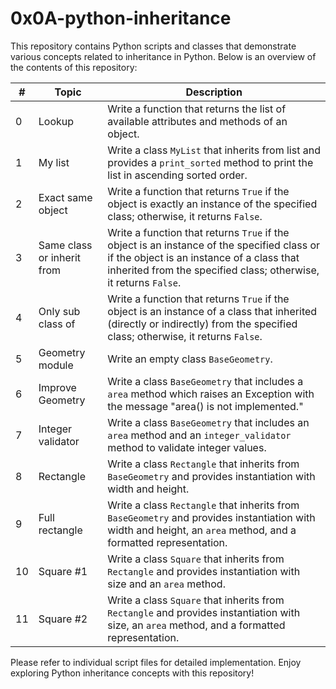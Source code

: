 # 0x0A-python-inheritance

This repository contains Python scripts and classes that demonstrate various concepts related to inheritance in Python. Below is an overview of the contents of this repository:

| #   | Topic                  | Description                                                             |
| --- | ---------------------- | ----------------------------------------------------------------------- |
| 0   | Lookup                 | Write a function that returns the list of available attributes and methods of an object. |
| 1   | My list                | Write a class `MyList` that inherits from list and provides a `print_sorted` method to print the list in ascending sorted order. |
| 2   | Exact same object      | Write a function that returns `True` if the object is exactly an instance of the specified class; otherwise, it returns `False`. |
| 3   | Same class or inherit from | Write a function that returns `True` if the object is an instance of the specified class or if the object is an instance of a class that inherited from the specified class; otherwise, it returns `False`. |
| 4   | Only sub class of      | Write a function that returns `True` if the object is an instance of a class that inherited (directly or indirectly) from the specified class; otherwise, it returns `False`. |
| 5   | Geometry module        | Write an empty class `BaseGeometry`. |
| 6   | Improve Geometry       | Write a class `BaseGeometry` that includes a `area` method which raises an Exception with the message "area() is not implemented." |
| 7   | Integer validator      | Write a class `BaseGeometry` that includes an `area` method and an `integer_validator` method to validate integer values. |
| 8   | Rectangle              | Write a class `Rectangle` that inherits from `BaseGeometry` and provides instantiation with width and height. |
| 9   | Full rectangle         | Write a class `Rectangle` that inherits from `BaseGeometry` and provides instantiation with width and height, an `area` method, and a formatted representation. |
| 10  | Square #1              | Write a class `Square` that inherits from `Rectangle` and provides instantiation with size and an `area` method. |
| 11  | Square #2              | Write a class `Square` that inherits from `Rectangle` and provides instantiation with size, an `area` method, and a formatted representation. |

Please refer to individual script files for detailed implementation. Enjoy exploring Python inheritance concepts with this repository!

